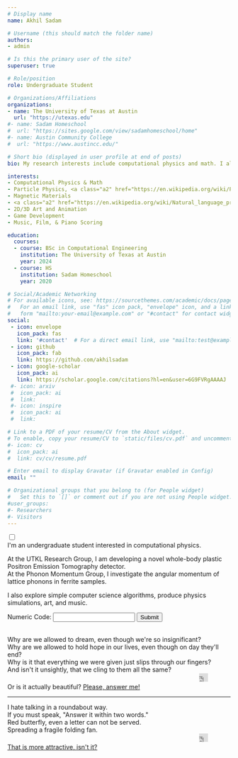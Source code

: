 ```yaml
---
# Display name
name: Akhil Sadam

# Username (this should match the folder name)
authors:
- admin

# Is this the primary user of the site?
superuser: true

# Role/position
role: Undergraduate Student

# Organizations/Affiliations
organizations:
- name: The University of Texas at Austin
  url: "https://utexas.edu"
#- name: Sadam Homeschool
#  url: "https://sites.google.com/view/sadamhomeschool/home"
#- name: Austin Community College
#  url: "https://www.austincc.edu/"

# Short bio (displayed in user profile at end of posts)
bio: My research interests include computational physics and math. I also create simulations and games with Unity (https://unity.com/) and cinematic music with FL Studio (https://www.image-line.com/flstudio/).

interests:
- Computational Physics & Math
- Particle Physics, <a class="a2" href="https://en.wikipedia.org/wiki/Positron_emission_tomography">PET</a>
- Magnetic Materials
- <a class="a2" href="https://en.wikipedia.org/wiki/Natural_language_processing">NLP</a>, <a class="a2" href="https://en.wikipedia.org/wiki/Procedural_generation">Procedural Generation</a>
- 2D/3D Art and Animation
- Game Development
- Music, Film, & Piano Scoring

education:
  courses:
  - course: BSc in Computational Engineering
    institution: The University of Texas at Austin
    year: 2024
  - course: HS
    institution: Sadam Homeschool
    year: 2020

# Social/Academic Networking
# For available icons, see: https://sourcethemes.com/academic/docs/page-builder/#icons
#   For an email link, use "fas" icon pack, "envelope" icon, and a link in the
#   form "mailto:your-email@example.com" or "#contact" for contact widget.
social:
 - icon: envelope
   icon_pack: fas
   link: '#contact'  # For a direct email link, use "mailto:test@example.org".
 - icon: github
   icon_pack: fab
   link: https://github.com/akhilsadam
 - icon: google-scholar
   icon_pack: ai
   link: https://scholar.google.com/citations?hl=en&user=6G9FVRgAAAAJ
 #- icon: arxiv
 #  icon_pack: ai
 #  link: 
 #- icon: inspire
 #  icon_pack: ai
 #  link: 

# Link to a PDF of your resume/CV from the About widget.
# To enable, copy your resume/CV to `static/files/cv.pdf` and uncomment the lines above.
#- icon: cv
#  icon_pack: ai
#  link: cv/cv/resume.pdf

# Enter email to display Gravatar (if Gravatar enabled in Config)
email: ""

# Organizational groups that you belong to (for People widget)
#   Set this to `[]` or comment out if you are not using People widget.
#user_groups:
#- Researchers
#- Visitors
---
```

<link href="../../css/sp.css" rel="stylesheet" type="text/css">
<input type="checkbox" id="btnControl">
<label class="main-l" for="btnControl">
<div class="main-a">
I'm an undergraduate student interested in computational physics.  

At the UTKL Research Group, I am developing a novel whole-body plastic Positron Emission Tomography detector.  
At the Phonon Momentum Group, I investigate the angular momentum of lattice phonons in ferrite samples. 

I also explore simple computer science algorithms, produce physics simulations, art, and music.
</div>
<form class='secret'>
    <label for="pswd">Numeric Code: </label>
    <input type="number" id="pswd"></input>
    <input type="button" value="Submit" onclick="checkPswd();" />
</form>
<script type="text/javascript">
function checkPswd() {
        var confirmPassword = "573";
        var password = document.getElementById("pswd").value;
        if (password == confirmPassword) {
             document.querySelector(".secret").style['display']='none';
	     document.querySelector(".main-music").style['display']='block';
	     document.querySelector(".mMain").style['display']='block';
	     playAA();
        }
        else{
            alert("↑↑↓↓←→←→BA");
        }
}
function toggle(x) {
  if (document.querySelector(".main-a").style.display === "none") {
    x.style.display = "block";
  } else {
    x.style.display = "none";
  }
}
function rtoggle(x) {
  if (document.querySelector(".main-a").style.display === "none") {
    x.style.display = "none";
  } else {
    x.style.display = "block";
  }
}
document.querySelector(".avatar").addEventListener("click", function() {
	document.querySelector(".main-music").style['display']='none';
	document.querySelector(".mMain").style['display']='none';
	 rtoggle(document.querySelector(".secret"));
	 toggle(document.querySelector(".main-a"));
});
</script>
<div class="main-music">
<br>
<div class="main-music-light">
Why are we allowed to dream, even though we're so insignificant?<br>
Why are we allowed to hold hope in our lives, even though on day they'll end?<br>
Why is it that everything we were given just slips through our fingers?<br>
And isn't it unsightly, that we cling to them all the same?<br>
<div class="dropdown-b">
&nbsp&nbsp&nbsp&nbsp&nbsp&nbsp&nbsp&nbsp&nbsp&nbsp&nbsp&nbsp&nbsp&nbsp&nbsp&nbsp&nbsp&nbsp&nbsp&nbsp&nbsp
&nbsp&nbsp&nbsp&nbsp&nbsp&nbsp&nbsp&nbsp&nbsp&nbsp&nbsp&nbsp&nbsp&nbsp&nbsp&nbsp&nbsp&nbsp&nbsp&nbsp&nbsp
&nbsp&nbsp&nbsp&nbsp&nbsp&nbsp&nbsp&nbsp&nbsp&nbsp&nbsp&nbsp&nbsp&nbsp&nbsp&nbsp&nbsp&nbsp&nbsp&nbsp&nbsp
&nbsp&nbsp&nbsp&nbsp&nbsp&nbsp&nbsp&nbsp&nbsp&nbsp&nbsp&nbsp&nbsp&nbsp&nbsp&nbsp&nbsp&nbsp&nbsp&nbsp&nbsp
&nbsp&nbsp&nbsp&nbsp&nbsp&nbsp&nbsp&nbsp&nbsp&nbsp&nbsp&nbsp&nbsp&nbsp&nbsp&nbsp&nbsp&nbsp&nbsp&nbsp&nbsp <iframe id="soundcloud_widget" class="music-l" width="20px" height="19px" scrolling="no" frameborder="no" allow="autoplay" src="https://w.soundcloud.com/player/?url=https%3A//api.soundcloud.com/tracks/865970269&color=%232300ff&auto_play=false&hide_related=true&show_comments=false&show_user=false&show_reposts=false&show_teaser=false&visual=false"></iframe><div class="dropdown-b-content">
Or is it actually beautiful? <a href="https://youtu.be/J97ORP768HI">Please, answer me!</a>
<hr>
</div>
</div>
</div>
<div class="main-music-dark">
I hate talking in a roundabout way.<br>
If you must speak, "Answer it within two words."<br>
Red butterfly, even a letter can not be served.<br>
Spreading a fragile folding fan.<br>
<div class="dropdown-b">
&nbsp&nbsp&nbsp&nbsp&nbsp&nbsp&nbsp&nbsp&nbsp&nbsp&nbsp&nbsp&nbsp&nbsp&nbsp&nbsp&nbsp&nbsp&nbsp&nbsp&nbsp
&nbsp&nbsp&nbsp&nbsp&nbsp&nbsp&nbsp&nbsp&nbsp&nbsp&nbsp&nbsp&nbsp&nbsp&nbsp&nbsp&nbsp&nbsp&nbsp&nbsp&nbsp
&nbsp&nbsp&nbsp&nbsp&nbsp&nbsp&nbsp&nbsp&nbsp&nbsp&nbsp&nbsp&nbsp&nbsp&nbsp&nbsp&nbsp&nbsp&nbsp&nbsp&nbsp
&nbsp&nbsp&nbsp&nbsp&nbsp&nbsp&nbsp&nbsp&nbsp&nbsp&nbsp&nbsp&nbsp&nbsp&nbsp&nbsp&nbsp&nbsp&nbsp&nbsp&nbsp
&nbsp&nbsp&nbsp&nbsp&nbsp&nbsp&nbsp&nbsp&nbsp&nbsp&nbsp&nbsp&nbsp&nbsp&nbsp&nbsp&nbsp&nbsp&nbsp&nbsp&nbsp <iframe id="soundcloud_widget" class="music-d" width="20px" height="19px" scrolling="no" frameborder="no" allow="autoplay" src="https://w.soundcloud.com/player/?url=https%3A//api.soundcloud.com/tracks/662415881&color=%232300ff&auto_play=false&hide_related=true&show_comments=false&show_user=false&show_reposts=false&show_teaser=false&visual=false"></iframe><div class="dropdown-b-content">
<a href="https://youtu.be/0YF8vecQWYs">That is more attractive, isn't it?</a>
</div>
</div>
</div>
</label>
</input>
</div>